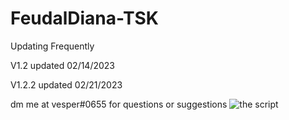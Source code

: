 # FeudalDiana-TSK

Updating Frequently

V1.2 updated 02/14/2023

V1.2.2 updated 02/21/2023

dm me at vesper#0655 for questions or suggestions
![the script](https://user-images.githubusercontent.com/125164983/218308511-684d103c-bb86-4fae-b065-3ac612d8e516.PNG)
